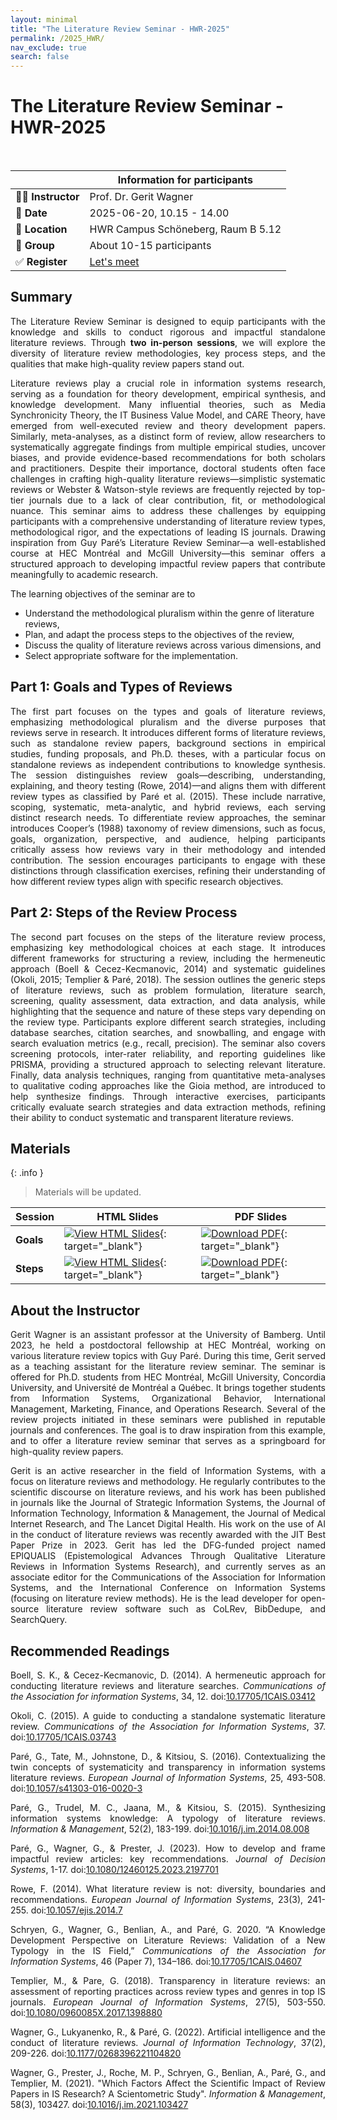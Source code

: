 ```yaml
---
layout: minimal
title: "The Literature Review Seminar - HWR-2025"
permalink: /2025_HWR/
nav_exclude: true
search: false
---
```


<style>
  p {
    text-align: justify;
  }
  
  .main-header { display: none !important; }
</style>

# The Literature Review Seminar - HWR-2025

<br>

|                     | Information for participants                                |
| ------------------- | ----------------------------------------------------------- |
| 👨‍🏫 **Instructor**   | Prof. Dr. Gerit Wagner                                      | 
| 📅 **Date**         | 2025-06-20, 10.15 - 14.00                                   |
| 📍 **Location**     | HWR Campus Schöneberg, Raum B 5.12                          |
| 👥 **Group**        | About 10-15 participants                                    |
| ✅ **Register**     | [Let's meet](https://lets-meet.org/reg/cdba4cb7f7742b71e7)  |

<!--
| 💻 **Reminder**     | Remember to bring your laptop!                              |
-->

## Summary

The Literature Review Seminar is designed to equip participants with the knowledge and skills to conduct rigorous and impactful standalone literature reviews.
Through **two in-person sessions**, we will explore the diversity of literature review methodologies, key process steps, and the qualities that make high-quality review papers stand out.
<!-- Beyond the seminar, participants have the opportunity to apply their learning by developing a review protocol (3 ECTS) or a full literature review (6 ECTS) on a topic of their choice, helping them build a strong foundation for their research projects. -->

Literature reviews play a crucial role in information systems research, serving as a foundation for theory development, empirical synthesis, and knowledge development.
Many influential theories, such as Media Synchronicity Theory, the IT Business Value Model, and CARE Theory, have emerged from well-executed review and theory development papers.
Similarly, meta-analyses, as a distinct form of review, allow researchers to systematically aggregate findings from multiple empirical studies, uncover biases, and provide evidence-based recommendations for both scholars and practitioners.
Despite their importance, doctoral students often face challenges in crafting high-quality literature reviews—simplistic systematic reviews or Webster & Watson-style reviews are frequently rejected by top-tier journals due to a lack of clear contribution, fit, or methodological nuance.
This seminar aims to address these challenges by equipping participants with a comprehensive understanding of literature review types, methodological rigor, and the expectations of leading IS journals.
Drawing inspiration from Guy Paré’s Literature Review Seminar—a well-established course at HEC Montréal and McGill University—this seminar offers a structured approach to developing impactful review papers that contribute meaningfully to academic research.

<!-- 

Literature reviews are a central method in information systems research and enable diverse contributions to knowledge development. For example, influential theories such as Media Synchronicity Theory, the IT Business Value Model, and CARE Theory were published as review and theory development papers. At the same time, meta-analyses, as a special form of literature review, provide the opportunity to aggregate empirical evidence from multiple empirical studies, quantify biases, and derive evidence-based recommendations for practice.

Role of LR (especially for doctoral students), 
Challenges: simple "systematic review" or Webster & Watson are often rejected
Need for nuanced understanding of types of reviews, methodological rigor and fit, and the contributions expected from review and theory development papers at top IS-journals.
To familiarize with these elements, the seminar draws inspiration from Guy Paré's Literature Review Seminar, which is a regular course for Ph.D. students from HEC Monréal and McGill University.
 -->

The learning objectives of the seminar are to

- Understand the methodological pluralism within the genre of literature reviews,
- Plan, and adapt the process steps to the objectives of the review,
- Discuss the quality of literature reviews across various dimensions, and
- Select appropriate software for the implementation.

## Part 1: Goals and Types of Reviews

The first part focuses on the types and goals of literature reviews, emphasizing methodological pluralism and the diverse purposes that reviews serve in research.
It introduces different forms of literature reviews, such as standalone review papers, background sections in empirical studies, funding proposals, and Ph.D. theses, with a particular focus on standalone reviews as independent contributions to knowledge synthesis.
The session distinguishes review goals—describing, understanding, explaining, and theory testing (Rowe, 2014)—and aligns them with different review types as classified by Paré et al. (2015).
These include narrative, scoping, systematic, meta-analytic, and hybrid reviews, each serving distinct research needs.
To differentiate review approaches, the seminar introduces Cooper’s (1988) taxonomy of review dimensions, such as focus, goals, organization, perspective, and audience, helping participants critically assess how reviews vary in their methodology and intended contribution.
The session encourages participants to engage with these distinctions through classification exercises, refining their understanding of how different review types align with specific research objectives.

## Part 2: Steps of the Review Process

The second part focuses on the steps of the literature review process, emphasizing key methodological choices at each stage.
It introduces different frameworks for structuring a review, including the hermeneutic approach (Boell & Cecez-Kecmanovic, 2014) and systematic guidelines (Okoli, 2015; Templier & Paré, 2018).
The session outlines the generic steps of literature reviews, such as problem formulation, literature search, screening, quality assessment, data extraction, and data analysis, while highlighting that the sequence and nature of these steps vary depending on the review type.
Participants explore different search strategies, including database searches, citation searches, and snowballing, and engage with search evaluation metrics (e.g., recall, precision).
The seminar also covers screening protocols, inter-rater reliability, and reporting guidelines like PRISMA, providing a structured approach to selecting relevant literature.
Finally, data analysis techniques, ranging from quantitative meta-analyses to qualitative coding approaches like the Gioia method, are introduced to help synthesize findings.
Through interactive exercises, participants critically evaluate search strategies and data extraction methods, refining their ability to conduct systematic and transparent literature reviews.

<!--
## Part 3: Qualities of Literature Reviews

The third part explores the qualities of high-impact literature reviews, emphasizing key dimensions of quality and their relevance to different review types.
The session begins with a warm-up exercise where participants identify essential factors for publishing in top-tier journals.
Through exemplar studies and review panels, participants analyze and evaluate review papers, identifying strengths and weaknesses.
Drawing on empirical findings from Wagner et al. (2021), the seminar highlights that methodological transparency and developing a research agenda significantly enhance a review’s scientific impact, while theoretical contributions remain difficult to measure systematically.
The distinction between systematicity (sound execution) and transparency (explicit reporting) (Paré et al., 2016) is introduced alongside established reporting standards, such as the PRISMA checklist and Templier & Paré's (2018) IS-specific guidelines.
The session concludes with strategies for formulating a compelling research agenda, emphasizing how well-positioned, transparent, and forward-looking reviews contribute to knowledge development.

## Part 4: Tools Supporting the Conduct of Literature Reviews

The fourth part explores different tooling approaches for literature reviews, comparing self-managed setups (reference managers, Excel, specialized tools), platform-based solutions (Covidence, LitStudy, BUHOS), and open-synthesis platforms like CoLRev, which emphasize transparency and extensibility.
A live demo of CoLRev introduces its role in automating key review steps. The session also examines the potential and limitations of AI and generative AI (LLMs) in literature reviews, highlighting their usefulness in query formulation and screening while cautioning against hallucinations and inconsistent recall.
Discussions address how AI may reshape descriptive reviews while theory-building reviews remain human-driven.
The seminar concludes with guidance on assembling an effective toolkit, balancing flexibility, collaboration, and tool compatibility, and encouraging open and AI-enhanced synthesis approaches.
-->

## Materials

{: .info }
> Materials will be updated.

| **Session**   | **HTML Slides** | **PDF Slides** |
|--------------|----------------|---------------|
| **Goals** | [![View HTML Slides](https://img.shields.io/badge/View-HTML%20Slides-orange?logo=html5)](../output/01-goals.html){: target="_blank"} | [![Download PDF](https://img.shields.io/badge/Download-PDF-orange?logo=adobe)](../output/01-goals.pdf){: target="_blank"} |
| **Steps** | [![View HTML Slides](https://img.shields.io/badge/View-HTML%20Slides-orange?logo=html5)](../output/02-steps.html){: target="_blank"} | [![Download PDF](https://img.shields.io/badge/Download-PDF-orange?logo=adobe)](../output/02-steps.pdf){: target="_blank"} |

<!--
| **Qualities** | [![View HTML Slides](https://img.shields.io/badge/View-HTML%20Slides-orange?logo=html5)](../output/03-qualities.html){: target="_blank"} | [![Download PDF](https://img.shields.io/badge/Download-PDF-orange?logo=adobe)](../output/03-qualities.pdf){: target="_blank"} |
| **Tools** | [![View HTML Slides](https://img.shields.io/badge/View-HTML%20Slides-orange?logo=html5)](../output/04-tools.html){: target="_blank"} | [![Download PDF](https://img.shields.io/badge/Download-PDF-orange?logo=adobe)](../output/04-tools.pdf){: target="_blank"} |
-->

## About the Instructor

Gerit Wagner is an assistant professor at the University of Bamberg. Until 2023, he held a postdoctoral fellowship at HEC Montréal, working on various literature review topics with Guy Paré.
During this time, Gerit served as a teaching assistant for the literature review seminar.
The seminar is offered for Ph.D. students from HEC Montréal, McGill University, Concordia University, and Université de Montréal a Québec.
It brings together students from Information Systems, Organizational Behavior, International Management, Marketing, Finance, and Operations Research.
Several of the review projects initiated in these seminars were published in reputable journals and conferences.
The goal is to draw inspiration from this example, and to offer a literature review seminar that serves as a springboard for high-quality review papers.

Gerit is an active researcher in the field of Information Systems, with a focus on literature reviews and methodology.
He regularly contributes to the scientific discourse on literature reviews, and his work has been published in journals like the Journal of Strategic Information Systems, the Journal of Information Technology, Information & Management, the Journal of Medical Internet Research, and The Lancet Digital Health.
His work on the use of AI in the conduct of literature reviews was recently awarded with the JIT Best Paper Prize in 2023.
Gerit has led the DFG-funded project named EPIQUALIS (Epistemological Advances Through Qualitative Literature Reviews in Information Systems Research), and currently serves as an associate editor for the Communications of the Association for Information Systems, and the International Conference on Information Systems (focusing on literature review methods).
He is the lead developer for open-source literature review software such as CoLRev, BibDedupe, and SearchQuery.

## Recommended Readings

<div class="references">
    <p>Boell, S. K., & Cecez-Kecmanovic, D. (2014). A hermeneutic approach for conducting literature reviews and literature searches. <em>Communications of the Association for information Systems</em>, 34, 12. doi:<a href="https://aisel.aisnet.org/cais/vol34/iss1/12/" target="_blank">10.17705/1CAIS.03412</a></p>
    <p>Okoli, C. (2015). A guide to conducting a standalone systematic literature review. <em>Communications of the Association for Information Systems</em>, 37. doi:<a href="https://aisel.aisnet.org/cais/vol37/iss1/43/" target="_blank">10.17705/1CAIS.03743</a></p>
    <p>Paré, G., Tate, M., Johnstone, D., & Kitsiou, S. (2016). Contextualizing the twin concepts of systematicity and transparency in information systems literature reviews. <em>European Journal of Information Systems</em>, 25, 493-508. doi:<a href="https://link.springer.com/article/10.1057/s41303-016-0020-3" target="_blank">10.1057/s41303-016-0020-3</a></p>
    <p>Paré, G., Trudel, M. C., Jaana, M., & Kitsiou, S. (2015). Synthesizing information systems knowledge: A typology of literature reviews. <em>Information & Management</em>, 52(2), 183-199. doi:<a href="https://www.sciencedirect.com/science/article/pii/S0378720614001116" target="_blank">10.1016/j.im.2014.08.008</a></p>
    <p>Paré, G., Wagner, G., & Prester, J. (2023). How to develop and frame impactful review articles: key recommendations. <em>Journal of Decision Systems</em>, 1-17. doi:<a href="https://www.tandfonline.com/doi/full/10.1080/12460125.2023.2197701" target="_blank">10.1080/12460125.2023.2197701</a></p>
    <p>Rowe, F. (2014). What literature review is not: diversity, boundaries and recommendations. <em>European Journal of Information Systems</em>, 23(3), 241-255. doi:<a href="https://link.springer.com/article/10.1057/ejis.2014.7" target="_blank">10.1057/ejis.2014.7</a></p>
    <p>Schryen, G., Wagner, G., Benlian, A., and Paré, G. 2020. “A Knowledge Development Perspective on Literature Reviews: Validation of a New Typology in the IS Field,” <em>Communications of the Association for Information Systems</em>, 46 (Paper 7), 134–186. doi:<a href="https://aisel.aisnet.org/cais/vol46/iss1/7/" target="_blank">10.17705/1CAIS.04607</a></p>
    <p>Templier, M., & Pare, G. (2018). Transparency in literature reviews: an assessment of reporting practices across review types and genres in top IS journals. <em>European Journal of Information Systems</em>, 27(5), 503-550. doi:<a href="https://www.tandfonline.com/doi/full/10.1080/0960085X.2017.1398880" target="_blank">10.1080/0960085X.2017.1398880</a></p>
    <p>Wagner, G., Lukyanenko, R., & Paré, G. (2022). Artificial intelligence and the conduct of literature reviews. <em>Journal of Information Technology</em>, 37(2), 209-226. doi:<a href="https://journals.sagepub.com/doi/full/10.1177/02683962211048201" target="_blank">10.1177/0268396221104820</a></p>
    <p>Wagner, G., Prester, J., Roche, M. P., Schryen, G., Benlian, A., Paré, G., and Templier, M. (2021). "Which Factors Affect the Scientific Impact of Review Papers in IS Research? A Scientometric Study". <em>Information & Management</em>, 58(3), 103427. doi:<a href="https://www.sciencedirect.com/science/article/abs/pii/S037872062100001X" target="_blank">10.1016/j.im.2021.103427</a></p>
</div>
